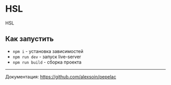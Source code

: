 # HSL
HSL

## Как запустить

- `npm i`          - установка зависимостей
- `npm run dev`    - запуск live-server
- `npm run build`  - сборка проекта

---


Документация: https://github.com/alexsoin/pepelac
